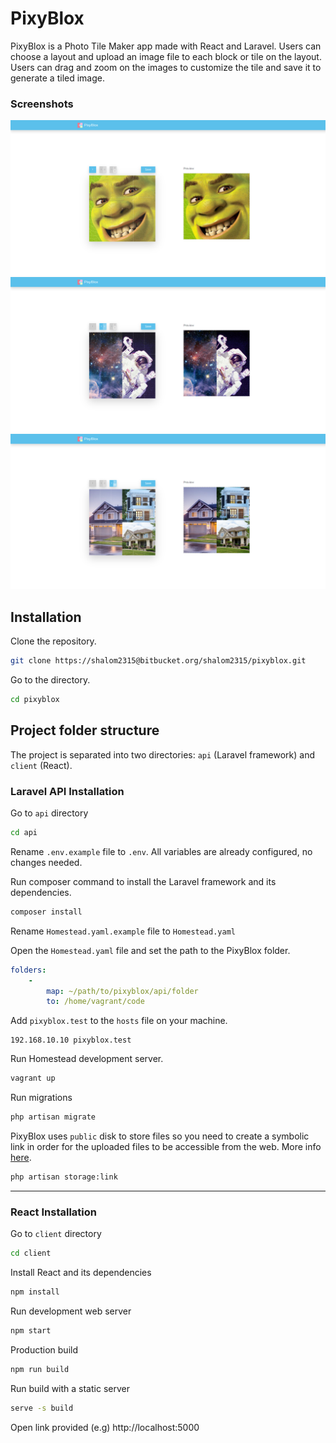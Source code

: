 # PixyBlox

PixyBlox is a Photo Tile Maker app made with React and Laravel. Users can choose a layout and upload an image file to each block or tile on the layout. Users can drag and zoom on the images to customize the tile and save it to generate a tiled image.

### Screenshots

![Full layout collage](/screenshots/layout-1.png "Layout 1")
![Two column layout collage](/screenshots/layout-2.png "Layout 2")
![Tile layout collage](/screenshots/layout-3.png "Layout 3")

## Installation

Clone the repository.

```bash
git clone https://shalom2315@bitbucket.org/shalom2315/pixyblox.git
```

Go to the directory.

```bash
cd pixyblox
```

## Project folder structure

The project is separated into two directories: `api` (Laravel framework) and `client` (React).

### Laravel API Installation

Go to `api` directory

```bash
cd api
```

Rename `.env.example` file to `.env`. All variables are already configured, no changes needed.

Run composer command to install the Laravel framework and its dependencies.

```bash
composer install
```

Rename `Homestead.yaml.example` file to `Homestead.yaml`

Open the `Homestead.yaml` file and set the path to the PixyBlox folder.

```yaml
folders:
    -
        map: ~/path/to/pixyblox/api/folder
        to: /home/vagrant/code
```

Add `pixyblox.test` to the `hosts` file on your machine.

```
192.168.10.10 pixyblox.test
```

Run Homestead development server.

```bash
vagrant up
```

Run migrations

```bash
php artisan migrate
```

PixyBlox uses `public` disk to store files so you need to create a symbolic link in order for the uploaded files to be accessible from the web. More info [here](https://laravel.com/docs/7.x/filesystem#the-public-disk "The Public Disk").

```bash
php artisan storage:link
```

***

### React Installation

Go to `client` directory

```bash
cd client
```

Install React and its dependencies

```bash
npm install
```

Run development web server

```bash
npm start
```

Production build

```bash
npm run build
```

Run build with a static server

```bash
serve -s build
```

Open link provided (e.g) http://localhost:5000